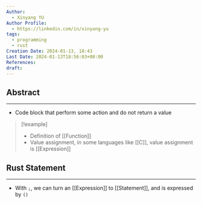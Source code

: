```yaml
---
Author:
  - Xinyang YU
Author Profile:
  - https://linkedin.com/in/xinyang-yu
tags:
  - programming
  - rust
Creation Date: 2024-01-13, 18:43
Last Date: 2024-01-13T18:56:03+08:00
References: 
draft: 
---
```

## Abstract
---
- Code block that perform some action and do not return a value

>[!example]
>- Definition of [[Function]]
>- Value assignment, in some languages like [[C]], value assignment is [[Expression]]


## Rust Statement
---
- With `;`, we can turn an [[Expression]] to [[Statement]], and is expressed by `()`